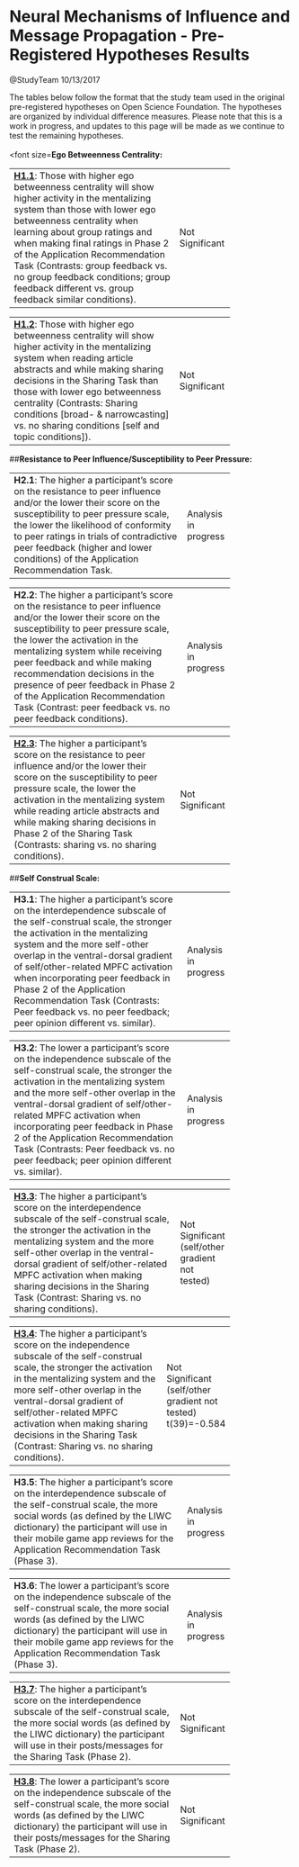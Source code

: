 Neural Mechanisms of Influence and Message Propagation - Pre-Registered Hypotheses Results
================
@StudyTeam
10/13/2017

The tables below follow the format that the study team used in the original pre-registered hypotheses on Open Science Foundation. The hypotheses are organized by individual difference measures. Please note that this is a work in progress, and updates to this page will be made as we continue to test the remaining hypotheses.
<br><br>
<font size=<strong>Ego Betweenness Centrality:</strong>
<table style="width:78%;">
<colgroup>
<col width="70%" />
<col width="7%" />
</colgroup>
<tbody>
<tr class="odd">
<td><a href="hypotheses/H1.1.md"><strong>H1.1</strong></a>: Those with higher ego betweenness centrality will show higher activity in the mentalizing system than those with lower ego betweenness centrality when learning about group ratings and when making final ratings in Phase 2 of the Application Recommendation Task (Contrasts: group feedback vs. no group feedback conditions; group feedback different vs. group feedback similar conditions).</td>
<td>Not Significant</td>
</tr>
</tbody>
</table>

<table style="width:78%;">
<colgroup>
<col width="70%" />
<col width="7%" />
</colgroup>
<tbody>
<tr class="odd">
<td><a href="hypotheses/H1.2.md"><strong>H1.2</strong></a>: Those with higher ego betweenness centrality will show higher activity in the mentalizing system when reading article abstracts and while making sharing decisions in the Sharing Task than those with lower ego betweenness centrality (Contrasts: Sharing conditions [broad- &amp; narrowcasting] vs. no sharing conditions [self and topic conditions]).</td>
<td>Not Significant</td>
</tr>
</tbody>
</table>

##<strong>Resistance to Peer Influence/Susceptibility to Peer Pressure:</strong>
<table style="width:78%;">
<colgroup>
<col width="72%" />
<col width="5%" />
</colgroup>
<tbody>
<tr class="odd">
<td><strong>H2.1</strong>: The higher a participant’s score on the resistance to peer influence and/or the lower their score on the susceptibility to peer pressure scale, the lower the likelihood of conformity to peer ratings in trials of contradictive peer feedback (higher and lower conditions) of the Application Recommendation Task.</td>
<td>Analysis in progress</td>
</tr>
</tbody>
</table>

<table style="width:78%;">
<colgroup>
<col width="72%" />
<col width="5%" />
</colgroup>
<tbody>
<tr class="odd">
<td><strong>H2.2</strong>: The higher a participant’s score on the resistance to peer influence and/or the lower their score on the susceptibility to peer pressure scale, the lower the activation in the mentalizing system while receiving peer feedback and while making recommendation decisions in the presence of peer feedback in Phase 2 of the Application Recommendation Task (Contrast: peer feedback vs. no peer feedback conditions).</td>
<td>Analysis in progress</td>
</tr>
</tbody>
</table>

<table style="width:78%;">
<colgroup>
<col width="72%" />
<col width="5%" />
</colgroup>
<tbody>
<tr class="odd">
<td><a href="hypotheses/H2.3.md"><strong>H2.3</strong></a>: The higher a participant’s score on the resistance to peer influence and/or the lower their score on the susceptibility to peer pressure scale, the lower the activation in the mentalizing system while reading article abstracts and while making sharing decisions in Phase 2 of the Sharing Task (Contrasts: sharing vs. no sharing conditions).</td>
<td>Not Significant</td>
</tr>
</tbody>
</table>

##<strong>Self Construal Scale:</strong>
<table style="width:78%;">
<colgroup>
<col width="72%" />
<col width="5%" />
</colgroup>
<tbody>
<tr class="odd">
<td><strong>H3.1</strong>: The higher a participant’s score on the interdependence subscale of the self-construal scale, the stronger the activation in the mentalizing system and the more self-other overlap in the ventral-dorsal gradient of self/other-related MPFC activation when incorporating peer feedback in Phase 2 of the Application Recommendation Task (Contrasts: Peer feedback vs. no peer feedback; peer opinion different vs. similar).</td>
<td>Analysis in progress</td>
</tr>
</tbody>
</table>

<table style="width:78%;">
<colgroup>
<col width="72%" />
<col width="5%" />
</colgroup>
<tbody>
<tr class="odd">
<td><strong>H3.2</strong>: The lower a participant’s score on the independence subscale of the self-construal scale, the stronger the activation in the mentalizing system and the more self-other overlap in the ventral-dorsal gradient of self/other-related MPFC activation when incorporating peer feedback in Phase 2 of the Application Recommendation Task (Contrasts: Peer feedback vs. no peer feedback; peer opinion different vs. similar).</td>
<td>Analysis in progress</td>
</tr>
</tbody>
</table>


<table style="width:78%;">
<colgroup>
<col width="72%" />
<col width="5%" />
</colgroup>
<tbody>
<tr class="odd">
<td><a href="hypotheses/H3.3.md"><strong>H3.3</strong></a>: The higher a participant’s score on the interdependence subscale of the self-construal scale, the stronger the activation in the mentalizing system and the more self-other overlap in the ventral-dorsal gradient of self/other-related MPFC activation when making sharing decisions in the Sharing Task (Contrast: Sharing vs. no sharing conditions).</td>
<td>Not Significant (self/other gradient not tested) </td>
</tr>
</tbody>
</table>

<table style="width:78%;">
<colgroup>
<col width="72%" />
<col width="5%" />
</colgroup>
<tbody>
<tr class="odd">
<td><a href="hypotheses/H3.4.md"><strong>H3.4</strong></a>: The higher a participant’s score on the independence subscale of the self-construal scale, the stronger the activation in the mentalizing system and the more self-other overlap in the ventral-dorsal gradient of self/other-related MPFC activation when making sharing decisions in the Sharing Task (Contrast: Sharing vs. no sharing conditions).</td>
<td>Not Significant (self/other gradient not tested) t(39)=-0.584</td>
</tr>
</tbody>
</table>

<table style="width:78%;">
<colgroup>
<col width="72%" />
<col width="5%" />
</colgroup>
<tbody>
<tr class="odd">
<td><strong>H3.5</strong>: The higher a participant’s score on the interdependence subscale of the self-construal scale, the more social words (as defined by the LIWC dictionary) the participant will use in their mobile game app reviews for the Application Recommendation Task (Phase 3). 
</td>
<td>Analysis in progress</td>
</tr>
</tbody>
</table>

<table style="width:78%;">
<colgroup>
<col width="72%" />
<col width="5%" />
</colgroup>
<tbody>
<tr class="odd">
<td><strong>H3.6</strong>: The lower a participant’s score on the independence subscale of the self-construal scale, the more social words (as defined by the LIWC dictionary) the participant will use in their mobile game app reviews for the Application Recommendation Task (Phase 3).
</td>
<td>Analysis in progress</td>
</tr>
</tbody>
</table>

<table style="width:78%;">
<colgroup>
<col width="72%" />
<col width="5%" />
</colgroup>
<tbody>
<tr class="odd">
<td><a href="hypotheses/H3.7.md"><strong>H3.7</strong></a>: The higher a participant’s score on the interdependence subscale of the self-construal scale, the more social words (as defined by the LIWC dictionary) the participant will use in their posts/messages for the Sharing Task (Phase 2).</td>
<td>Not Significant</td>
</tr>
</tbody>
</table>

<table style="width:78%;">
<colgroup>
<col width="72%" />
<col width="5%" />
</colgroup>
<tbody>
<tr class="odd">
<td><a href="hypotheses/H3.8.md"><strong>H3.8</strong></a>: The lower a participant’s score on the independence subscale of the self-construal scale, the more social words (as defined by the LIWC dictionary) the participant will use in their posts/messages for the Sharing Task (Phase 2).</td>
<td>Not Significant</td>
</tr>
</tbody>
</table>